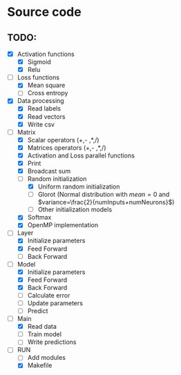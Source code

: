 # Source code

## TODO:

- [x] Activation functions
  - [x] Sigmoid
  - [x] Relu
- [ ] Loss functions
  - [x] Mean square
  - [ ] Cross entropy
- [x] Data processing
  - [x] Read labels
  - [x] Read vectors
  - [x] Write csv
- [ ] Matrix
  - [x] Scalar operators (+,- ,*,/)
  - [x] Matrices operators (+,- ,*,/)
  - [x] Activation and Loss parallel functions
  - [x] Print
  - [x] Broadcast sum
  - [ ] Random initialization
    - [x] Uniform random initialization
    - [ ] Glorot (Normal distribution with $mean=0$ and $variance=\frac{2}{numInputs+numNeurons}$)
    - [ ] Other initialization models
  - [x] Softmax
  - [x] OpenMP implementation
- [ ] Layer
  - [x] Initialize parameters
  - [x] Feed Forward
  - [ ] Back Forward
- [ ] Model
  - [x] Initialize parameters
  - [x] Feed Forward
  - [x] Back Forward
  - [ ] Calculate error
  - [ ] Update parameters
  - [ ] Predict
- [ ] Main
  - [x] Read data
  - [ ] Train model
  - [ ] Write predictions
- [ ] RUN
  - [ ] Add modules
  - [x] Makefile

